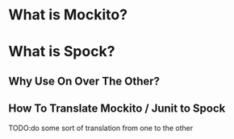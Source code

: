 # What is Mockito?


# What is Spock?


## Why Use On Over The Other?


## How To Translate Mockito / Junit to Spock
TODO:do some sort of translation from one to the other